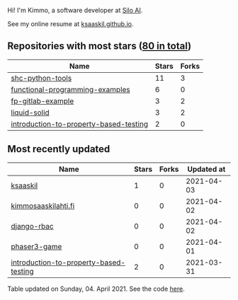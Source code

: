 Hi! I'm Kimmo, a software developer at [Silo AI](https://silo.ai/).

See my online resume at [ksaaskil.github.io](https://ksaaskil.github.io).

<!-- repositories starts -->

## Repositories with most stars ([80 in total](https://github.com/ksaaskil?tab=repositories))
| Name        | Stars           | Forks  |
| ------------- |-------------| -----|
|[shc-python-tools](https://github.com/ksaaskil/shc-python-tools)|11|3
|[functional-programming-examples](https://github.com/ksaaskil/functional-programming-examples)|6|0
|[fp-gitlab-example](https://github.com/ksaaskil/fp-gitlab-example)|3|2
|[liquid-solid](https://github.com/ksaaskil/liquid-solid)|3|2
|[introduction-to-property-based-testing](https://github.com/ksaaskil/introduction-to-property-based-testing)|2|0

<!-- repositories ends -->
<!-- recent_repositories starts -->

## Most recently updated
| Name        | Stars           | Forks  | Updated at
| ------------- |-------------| -----|-----|
|[ksaaskil](https://github.com/ksaaskil/ksaaskil)|1|0|2021-04-03
|[kimmosaaskilahti.fi](https://github.com/ksaaskil/kimmosaaskilahti.fi)|0|0|2021-04-02
|[django-rbac](https://github.com/ksaaskil/django-rbac)|0|0|2021-04-02
|[phaser3-game](https://github.com/ksaaskil/phaser3-game)|0|0|2021-04-01
|[introduction-to-property-based-testing](https://github.com/ksaaskil/introduction-to-property-based-testing)|2|0|2021-03-31

<!-- recent_repositories ends -->
<!-- updated_at starts -->
Table updated on Sunday, 04. April 2021. See the code [here](https://github.com/ksaaskil/ksaaskil).
<!-- updated_at ends -->
